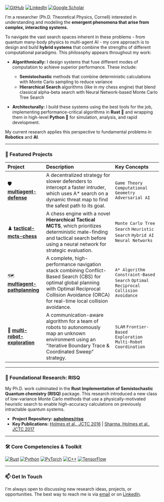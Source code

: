 <p align="left">
  <a href="https://www.github.com/aaholmes/" target="_blank"><img alt="GitHub" src="https://img.shields.io/badge/github-%23121011.svg?style=for-the-badge&logo=github&logoColor=white" /></a>
  <a href="https://www.linkedin.com/in/adamaholmes/" target="_blank"><img alt="LinkedIn" src="https://img.shields.io/badge/LinkedIn-0077B5?style=for-the-badge&logo=linkedin&logoColor=white" /></a>
  <a href="https://scholar.google.com/citations?user=K0CAVroAAAAJ" target="_blank"><img alt="Google Scholar" src="https://img.shields.io/badge/Google_Scholar-4285F4?style=for-the-badge&logo=google-scholar&logoColor=white" /></a>
</p>

I'm a researcher (Ph.D. Theoretical Physics, Cornell) interested in understanding and modeling the **emergent phenomena that arise from complex, interacting systems.**

To navigate the vast search spaces inherent in these problems - from quantum many-body physics to multi-agent AI - my core approach is to design and build **hybrid systems** that combine the strengths of different computational paradigms. This philosophy appears throughout my work:

* **Algorithmically:** I design systems that fuse different modes of computation to achieve superior performance. These include:
  * **Semistochastic** methods that combine deterministic calculations with Monte Carlo sampling to reduce variance
  * **Hierarchical Search** algorithms (like in my chess engine) that blend classical alpha-beta search with Neural Network-based Monte Carlo Tree Search

* **Architecturally:** I build these systems using the best tools for the job, implementing performance-critical algorithms in **Rust 🦀** and wrapping them in high-level **Python 🐍** for simulation, analysis, and rapid development.

My current research applies this perspective to fundamental problems in **Robotics** and **AI**.

---

### 🚀 Featured Projects

| Project                                                          | Description                                                                                                                                              | Key Concepts                                                      |
| :--------------------------------------------------------------- | :------------------------------------------------------------------------------------------------------------------------------------------------------- | :---------------------------------------------------------------- |
| 🛡️ **[multiagent-defense](https://github.com/aaholmes/multiagent-defense)** | A decentralized strategy for slower defenders to intercept a faster intruder, which uses A* search on a dynamic threat map to find the safest path to its goal. | `Game Theory` `Computational Geometry` `Adversarial AI`            |
| ♟️ **[tactical-mcts-chess](https://github.com/aaholmes/caissawary)** | A chess engine with a novel **Hierarchical Tactical MCTS**, which prioritizes deterministic mate-finding and tactical search before using a neural network for strategic evaluation. | `Monte Carlo Tree Search` `Heuristic Search` `Hybrid AI` `Neural Networks`           |
| 🗺️ **[multiagent-pathplanning](https://github.com/aaholmes/multiagent-pathplanning)** | A complete, high-performance navigation stack combining Conflict-Based Search (CBS) for optimal global planning with Optimal Reciprocal Collision Avoidance (ORCA) for real-time local collision avoidance. | `A* Algorithm` `Constraint-Based Search` `Optimal Reciprocal Collision Avoidance`                   |
| 🧭 **[multi-robot-exploration](https://github.com/aaholmes/multiagent-explore)** | A communication-aware algorithm for a team of robots to autonomously map an unknown environment using an "Iterative Boundary Trace & Coordinated Sweep" strategy. | `SLAM` `Frontier-Based Exploration` `Multi-Robot Coordination`    |

---

### 🔬 Foundational Research: RISQ

My Ph.D. work culminated in the **Rust Implementation of Semistochastic Quantum chemistry (RISQ)** package. This research introduced a new class of low-variance Monte Carlo methods that use a physically-motivated heuristic search to enable high-accuracy calculations on previously intractable quantum systems.

* **Project Repository:** **[aaholmes/risq](https://github.com/aaholmes/risq)**
* **Key Publications:** [Holmes et al., JCTC 2016](https://doi.org/10.1021/acs.jctc.6b00407) | [Sharma, Holmes et al., JCTC 2017](https://doi.org/10.1021/acs.jctc.6b01028)

---

### 🛠️ Core Competencies & Toolkit

<p align="left">
  <a href="#"><img alt="Rust" src="https://img.shields.io/badge/Rust-000000?style=for-the-badge&logo=rust&logoColor=white" /></a>
  <a href="#"><img alt="Python" src="https://img.shields.io/badge/Python-3776AB?style=for-the-badge&logo=python&logoColor=white" /></a>
  <a href="#"><img alt="PyTorch" src="https://img.shields.io/badge/PyTorch-EE4C2C?style=for-the-badge&logo=pytorch&logoColor=white" /></a>
  <a href="#"><img alt="C++" src="https://img.shields.io/badge/C%2B%2B-00599C?style=for-the-badge&logo=c%2B%2B&logoColor=white" /></a>
  <a href="#"><img alt="TensorFlow" src="https://img.shields.io/badge/TensorFlow-FF6F00?style=for-the-badge&logo=tensorflow&logoColor=white" /></a>
</p>

---

### 📫 Get In Touch

I'm always open to discussing new research ideas, projects, or opportunities. The best way to reach me is via [email](mailto:adamaholmes@gmail.com) or on [LinkedIn](https://www.linkedin.com/in/adamaholmes/).
